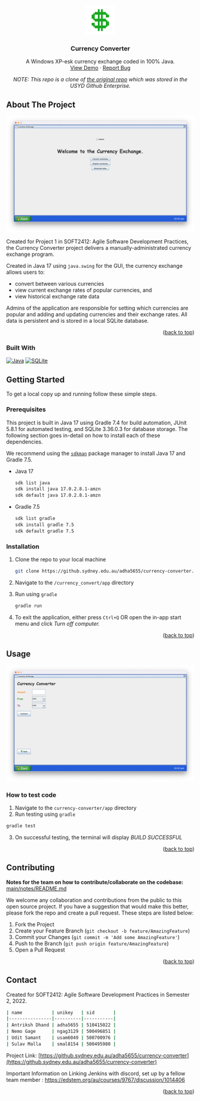 <!-- Improved compatibility of back to top link: See: https://github.com/othneildrew/Best-README-Template/pull/73 -->
<a name="readme-top"></a>

<!-- PROJECT LOGO -->
<br />
<div align="center">
  <a href="https://github.sydney.edu.au/adha5655/currency-converter">
    <img src="img/logo.png" alt="Logo" width="80" height="80">
  </a>

<h3 align="center">Currency Converter</h3>

  <p align="center">
    A Windows XP-esk currency exchange coded in 100% Java.
    <br />
    <a href="https://github.sydney.edu.au/adha5655/currency-converter">View Demo</a>
    ·
    <a href="https://github.sydney.edu.au/adha5655/currency-converter/issues">Report Bug</a>
  </p>
</div>

<div align="center">
<em>
NOTE: This repo is a clone of <a href=https://github.sydney.edu.au/adha5655/currency-converter>the original repo</a> which was stored in the USYD Github Enterprise.
</em>
</div>

<!-- ABOUT THE PROJECT -->
## About The Project

![Currency Converter][product-screenshot-2]

Created for Project 1 in SOFT2412: Agile Software Development Practices, the Currency Converter project delivers a manually-administrated currency exchange program. 

Created in Java 17 using `java.swing` for the GUI, the currency exchange allows users to:

- convert between various currencies
- view current exchange rates of popular currencies, and 
- view historical exchange rate data

Admins of the application are responsible for setting which currencies are popular and adding and updating currencies and their exchange rates. All data is persistent and is stored in a local SQLite database.

<p align="right">(<a href="#readme-top">back to top</a>)</p>


### Built With

[![Java][Java]][Java-url]
[![SQLite][SQLite]][SQLite-url]


<!-- GETTING STARTED -->
## Getting Started

To get a local copy up and running follow these simple steps.

### Prerequisites

This project is built in Java 17 using Gradle 7.4 for build automation, JUnit 5.8.1 for automated testing, and SQLite 3.36.0.3 for database storage. The following section goes in-detail on how to install each of these dependencies.

We recommend using the [`sdkman`](https://sdkman.io) package manager to install Java 17 and Gradle 7.5.

* Java 17

    ```sh
    sdk list java
    sdk install java 17.0.2.8.1-amzn
    sdk default java 17.0.2.8.1-amzn
    ````

* Gradle 7.5

    ```sh
    sdk list gradle
    sdk install gradle 7.5
    sdk default gradle 7.5
    ```


### Installation

1. Clone the repo to your local machine

   ```sh
   git clone https://github.sydney.edu.au/adha5655/currency-converter.git
   ```
   
2. Navigate to the `/currency_convert/app` directory
3. Run using `gradle`

    ```sh
    gradle run
    ```
    
4. To exit the application, either press `Ctrl+Q` OR open the in-app start menu and click *Turn off computer.*

<p align="right">(<a href="#readme-top">back to top</a>)</p>

<!-- USAGE EXAMPLES -->
## Usage

![Currency Converter][product-screenshot-3]

### How to test code

1. Navigate to the `currency-converter/app` directory
2. Run testing using `gradle` 

  ```sh
  gradle test
  ```

3. On successful testing, the terminal will display *BUILD SUCCESSFUL*

<p align="right">(<a href="#readme-top">back to top</a>)</p>


<!-- CONTRIBUTING -->
## Contributing

**Notes for the team on how to contribute/collaborate on the codebase:** [main/notes/README.md](https://github.sydney.edu.au/adha5655/currency-converter/blob/main/notes/README.md)

We welcome any collaboration and contributions from the public to this open source project. If you have a suggestion that would make this better, please fork the repo and create a pull request. These steps are listed below:

1. Fork the Project
2. Create your Feature Branch (`git checkout -b feature/AmazingFeature`)
3. Commit your Changes (`git commit -m 'Add some AmazingFeature'`)
4. Push to the Branch (`git push origin feature/AmazingFeature`)
5. Open a Pull Request

<p align="right">(<a href="#readme-top">back to top</a>)</p>

<!-- CONTACT -->
## Contact

Created for SOFT2412: Agile Software Development Practices in Semester 2, 2022.

```bash
| name           | unikey   | sid       |
|----------------|----------|-----------|
| Antriksh Dhand | adha5655 | 510415022 |
| Nemo Gage      | ngag3129 | 500496851 |
| Udit Samant    | usam6049 | 500700976 |
| Sulav Malla    | smal8154 | 500495980 |
```

Project Link: [https://github.sydney.edu.au/adha5655/currency-converter](https://github.sydney.edu.au/adha5655/currency-converter)



Important Information on Linking Jenkins with discord, set up by a fellow team member : https://edstem.org/au/courses/9767/discussion/1014406

<p align="right">(<a href="#readme-top">back to top</a>)</p>


<!-- MARKDOWN LINKS & IMAGES -->
<!-- https://www.markdownguide.org/basic-syntax/#reference-style-links -->
[contributors-shield]: https://img.shields.io/github/contributors/adha5655/currency_converter.svg?style=for-the-badge
[contributors-url]: https://github.sydney.edu.au/adha5655/currency-converter/graphs/contributors
[forks-shield]: https://img.shields.io/github/forks/adha5655/currency_converter.svg?style=for-the-badge
[forks-url]: https://github.sydney.edu.au/adha5655/currency-converter/network/members
[stars-shield]: https://img.shields.io/github/stars/adha5655/currency_converter.svg?style=for-the-badge
[stars-url]: https://github.sydney.edu.au/adha5655/currency-converter/stargazers

[product-screenshot-1]: img/desktop.png
[product-screenshot-2]: img/welcomeScreen.png
[product-screenshot-3]: img/converter.png
[product-screenshot-4]: img/adminPortal.png

[SQLite]: https://img.shields.io/badge/sqlite-%2307405e.svg?style=for-the-badge&logo=sqlite&logoColor=white
[SQLite-url]: https://www.sqlite.org/index.html
[Java]: https://img.shields.io/badge/java-%23ED8B00.svg?style=for-the-badge&logo=java&logoColor=white
[Java-url]: https://www.java.com/en/




